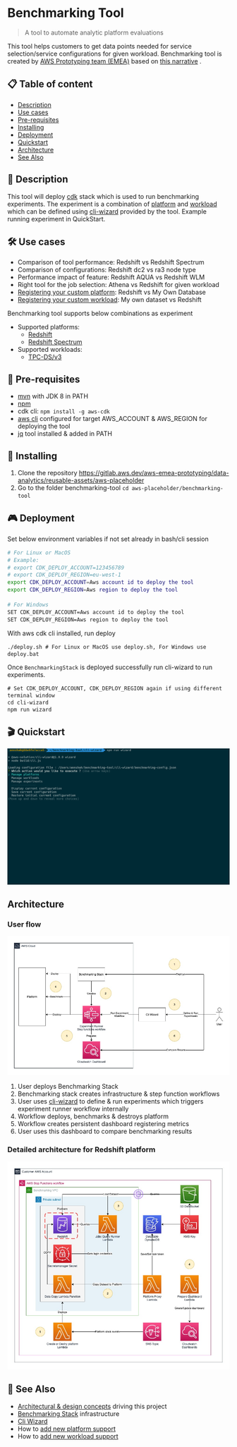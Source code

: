 # Benchmarking Tool

> A tool to automate analytic platform evaluations

This tool helps customers to get data points needed for service selection/service configurations for given workload.
Benchmarking tool is created by [AWS Prototyping team (EMEA)](https://w.amazon.com/bin/view/AWS_EMEA_Prototyping_Labs)
based
on [this narrative](https://amazon.awsapps.com/workdocs/index.html#/document/760aa6dceb39082084f710abccf4d973b4156f1ec912acb2270c918656025731)
.

## 📋 Table of content

- [Description](#-description)
- [Use cases](#-use-cases)
- [Pre-requisites](#-pre-requisites)
- [Installing](#-installing)
- [Deployment](#-deployment)
- [Quickstart](#-quickstart)
- [Architecture](#-architecture)
- [See Also](#-see-also)

## 🔰 Description

This tool will deploy [cdk](https://aws.amazon.com/cdk/) stack which is used to run benchmarking experiments. The
experiment is a combination of [platform](./cdk-stack/platforms) and [workload](./cdk-stack/workloads) which can be
defined using [cli-wizard](./cli-wizard) provided by the tool. Example running experiment in QuickStart.

## 🛠 Use cases

- Comparison of tool performance: Redshift vs Redshift Spectrum
- Comparison of configurations: Redshift dc2 vs ra3 node type
- Performance impact of feature: Redshift AQUA vs Redshift WLM
- Right tool for the job selection: Athena vs Redshift for given workload
- [Registering your custom platform](./cdk-stack/platforms): Redshift vs My Own Database
- [Registering your custom workload](./cdk-stack/workloads): My own dataset vs Redshift

Benchmarking tool supports below combinations as experiment

- Supported platforms:
    - [Redshift](./cdk-stack/platforms/redshift)
    - [Redshift Spectrum](./cdk-stack/platforms/redshift)
- Supported workloads:
    - [TPC-DS/v3](./cdk-stack/workloads/tpc-ds)

## 🎒 Pre-requisites

- [mvn](https://maven.apache.org/install.html) with JDK 8 in PATH
- [npm](https://nodejs.org/en/download/)
- cdk cli: `npm install -g aws-cdk`
- [aws cli](https://docs.aws.amazon.com/cli/latest/userguide/cli-chap-install.html) configured for target AWS_ACCOUNT &
  AWS_REGION for deploying the tool
- [jq](https://stedolan.github.io/jq/download/) tool installed & added in PATH

## 🚀 Installing

1. Clone the repository https://gitlab.aws.dev/aws-emea-prototyping/data-analytics/reusable-assets/aws-placeholder
2. Go to the folder benchmarking-tool `cd aws-placeholder/benchmarking-tool`

## 🎮 Deployment

Set below environment variables if not set already in bash/cli session

```bash
# For Linux or MacOS
# Example:
# export CDK_DEPLOY_ACCOUNT=123456789
# export CDK_DEPLOY_REGION=eu-west-1
export CDK_DEPLOY_ACCOUNT=Aws account id to deploy the tool
export CDK_DEPLOY_REGION=Aws region to deploy the tool

# For Windows
SET CDK_DEPLOY_ACCOUNT=Aws account id to deploy the tool
SET CDK_DEPLOY_REGION=Aws region to deploy the tool
```

With aws cdk cli installed, run deploy

```shell
./deploy.sh # For Linux or MacOS use deploy.sh, For Windows use deploy.bat
```

Once `BenchmarkingStack` is deployed successfully run cli-wizard to run experiments.

```shell
# Set CDK_DEPLOY_ACCOUNT, CDK_DEPLOY_REGION again if using different terminal window
cd cli-wizard
npm run wizard
```

## 🎬 Quickstart

![](./define_experiment.gif)

## Architecture

### User flow

![](./Benchmarking-tool-architacture-Highlevel.jpg)

1. User deploys Benchmarking Stack
2. Benchmarking stack creates infrastructure & step function workflows
3. User uses [cli-wizard](./cli-wizard) to define & run experiments which triggers experiment runner workflow internally
4. Workflow deploys, benchmarks & destroys platform
5. Workflow creates persistent dashboard registering metrics
6. User uses this dashboard to compare benchmarking results

### Detailed architecture for Redshift platform

![](./Benchmarking-tool-architacture-Detailed%20with%20Redshift.jpg)

## 👀 See Also

- [Architectural & design concepts](./Concepts.md) driving this project
- [Benchmarking Stack](./cdk-stack) infrastructure
- [Cli Wizard](./cli-wizard)
- How to [add new platform support](./cdk-stack/platforms)
- How to [add new workload support](./cdk-stack/workloads)
